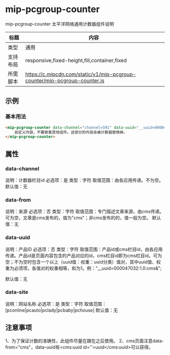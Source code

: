 # mip-pcgroup-counter

mip-pcgroup-counter 太平洋网络通用计数器组件说明

标题|内容
----|----
类型|通用
支持布局|responsive,fixed-height,fill,container,fixed
所需脚本|https://c.mipcdn.com/static/v1/mip-pcgroup-counter/mip-pcgroup-counter.js

## 示例

### 基本用法
```html
<mip-pcgroup-counter data-channel="channel=591" data-uuid="__uuid=000047032:1.0:cms&" data-site="pcbaby" data-from="cms">
    自定义内容，不要嵌套其他组件。这部分的内容会被计数器替换掉。
</mip-pcgroup-counter>
```

## 属性

### data-channel

说明：计数器栏目id
必选项：是
类型：字符
取值范围：由各应用传递。不为空。
默认值：无

### data-from

说明：来源
必选项：否
类型：字符
取值范围：专门描述文章来源，由cms传递。可为空，文章是cms发布的，值为"cms"；非cms发布的的，值一般为空。
默认值：无

### data-uuid

说明：产品ID
必选项：否
类型：字符
取值范围：产品id或cms栏目id，由各应用传递。产品id是页面内容包含的产品对应的id，cms栏目id即为cms栏目id。可为空；不为空时包含一个以上（uuid值：权重：uuid分类）值对，其中uuid值、权重为必须项，各值对的权重相等，和为1。例："__uuid=000047032:1.0:cms&";

默认值：无

### data-site

说明：网站名称
必选项：是
类型：字符
取值范围：[pconline|pcauto|pclady|pcbaby|pchouse]
默认值：无

## 注意事项

1、为了保证计数的准确性，此组件尽量在跟在<body>之后使用。
2、cms页面注意data-from="cms"，data-uuid有<cms:uuid id=''>uuid</cms:uuid>可以获得。